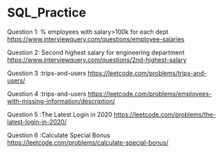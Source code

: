 # SQL_Practice
Question 1: % employees with salary>100k for each dept
 https://www.interviewquery.com/questions/employee-salaries

Question 2: Second highest salary for engineering department
https://www.interviewquery.com/questions/2nd-highest-salary

Question 3 :trips-and-users
https://leetcode.com/problems/trips-and-users/

Question 4 :trips-and-users
https://leetcode.com/problems/employees-with-missing-information/description/

Question 5 :The Latest Login in 2020
https://leetcode.com/problems/the-latest-login-in-2020/

Question 6 :Calculate Special Bonus
https://leetcode.com/problems/calculate-special-bonus/
